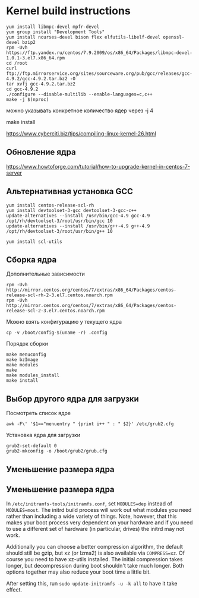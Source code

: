 # Kernel build instructions

```
yum install libmpc-devel mpfr-devel 
yum group install "Development Tools"
yum install ncurses-devel bison flex elfutils-libelf-devel openssl-devel bzip2
rpm -Uvh https://ftp.yandex.ru/centos/7.9.2009/os/x86_64/Packages/libmpc-devel-1.0.1-3.el7.x86_64.rpm
cd /root
curl ftp://ftp.mirrorservice.org/sites/sourceware.org/pub/gcc/releases/gcc-4.9.2/gcc-4.9.2.tar.bz2 -O
tar xvfj gcc-4.9.2.tar.bz2
cd gcc-4.9.2
./configure --disable-multilib --enable-languages=c,c++
make -j $(nproc)
```
можно указывать конкретное количество ядер через -j 4

make install


https://www.cyberciti.biz/tips/compiling-linux-kernel-26.html


## Обновление ядра
https://www.howtoforge.com/tutorial/how-to-upgrade-kernel-in-centos-7-server



## Альтернативная установка GCC
```
yum install centos-release-scl-rh
yum install devtoolset-3-gcc devtoolset-3-gcc-c++
update-alternatives --install /usr/bin/gcc-4.9 gcc-4.9 /opt/rh/devtoolset-3/root/usr/bin/gcc 10
update-alternatives --install /usr/bin/g++-4.9 g++-4.9 /opt/rh/devtoolset-3/root/usr/bin/g++ 10
```

```
yum install scl-utils
```

## Сборка ядра
Дополнительные зависимости
```
rpm -Uvh http://mirror.centos.org/centos/7/extras/x86_64/Packages/centos-release-scl-rh-2-3.el7.centos.noarch.rpm
rpm -Uvh http://mirror.centos.org/centos/7/extras/x86_64/Packages/centos-release-scl-2-3.el7.centos.noarch.rpm
```
Можно взять конфигурацию у текущего ядра
```
cp -v /boot/config-$(uname -r) .config
```
Порядок сборки
```
make menuconfig
make bzImage
make modules
make
make modules_install
make install
```
## Выбор другого ядра для загрузки

Посмотреть список ядре
```
awk -F\' '$1=="menuentry " {print i++ " : " $2}' /etc/grub2.cfg
```
Установка ядра для загрузки
```
grub2-set-default 0
grub2-mkconfig -o /boot/grub2/grub.cfg
```

## Уменьшение размера ядра


## Уменьшение размера ядра


In `/etc/initramfs-tools/initramfs.conf`, set `MODULES=dep` instead of `MODULES=most`. The initrd build process will work out what modules you need rather than including a wide variety of things. Note, however, that this makes your boot process very dependent on your hardware and if you need to use a different set of hardware (in particular, drives) the initrd may not work.

Additionally you can choose a better compression algorithm, the default should still be gzip, but xz (or lzma2) is also available via `COMPRESS=xz`. Of course you need to have xz-utils installed. The initial compression takes longer, but decompression during boot shouldn't take much longer. Both options together may also reduce your boot time a little bit.

After setting this, run `sudo update-initramfs -u -k all` to have it take effect.

